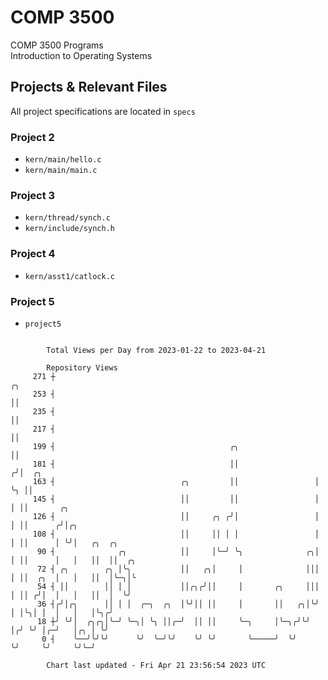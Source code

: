 # COMP 3500
COMP 3500 Programs  
Introduction to Operating Systems  
## Projects & Relevant Files
All project specifications are located in `specs`
### Project 2
- `kern/main/hello.c`
- `kern/main/main.c`
### Project 3
- `kern/thread/synch.c`
- `kern/include/synch.h`
### Project 4
- `kern/asst1/catlock.c`
### Project 5
- `project5`

```

        Total Views per Day from 2023-01-22 to 2023-04-21

        Repository Views
     271 ┼                                                           ╭╮
     253 ┤                                                           ││
     235 ┤                                                           ││
     217 ┤                                                           ││
     199 ┤                                       ╭╮                  ││
     181 ┤                                       ││                 ╭╯│  ╭╮
     163 ┤                            ╭╮         ││                 │ ╰╮ ││
     145 ┤                            ││         ││                 │  │ ││       ╭╮
     126 ┤                            ││     ╭╮ ╭╯│                 │  │ ││      ╭╯│╭╮
     108 ┤                            ││     ││ │ │                 │  │ ││      │ ╰╯│   ╭╮  ╭╮
      90 ┤              ╭╮            ││     │╰─╯ ╰╮              ╭╮│  │ ││      │   │   ││  ││  ╭╮
      72 ┤ ╭╮        ╭╮ │╰╮           ││   ╭╮│     │              │││  │ ││  ╭╮  │   │   ││  │╰─╮│╰
      54 ┤ ││        ││ │ │           ││╭╮╭╯││     │       ╭╮     │││  │ ││ ╭╯│  │   │   ││  │  ╰╯
      36 ┤╭╯│╭╮      ││ │ │  ╭─╮  ╭╮  │╰╯││ ││     │       ││   ╭╮│╰╯  │ │╰╮│ │  │   │   │╰╮╭╯
      18 ┼╯ ╰╯│  ╭╮╭╮│╰─╯ ╰─╮│ ╰╮ ││╭─╯  ││ ││     ╰─╮     │╰─╮╭╯╰╯    │╭╯ ╰╯ │╭─╯   │╭╮ │ ╰╯
       0 ┤    ╰──╯╰╯╰╯      ╰╯  ╰─╯╰╯    ╰╯ ╰╯       ╰─────╯  ╰╯       ╰╯     ╰╯     ╰╯╰─╯

        Chart last updated - Fri Apr 21 23:56:54 2023 UTC
        
```
